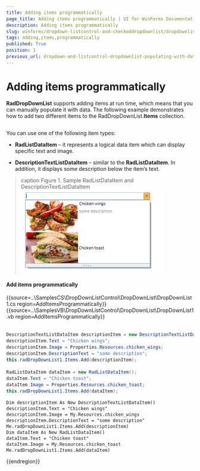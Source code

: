 ```yaml
---
title: Adding items programmatically
page_title: Adding items programmatically | UI for WinForms Documentation
description: Adding items programmatically
slug: winforms/dropdown-listcontrol-and-checkeddropdownlist/dropdownlist/populating-with-data/adding-items-programmatically
tags: adding,items,programmatically
published: True
position: 1
previous_url: dropdown-and-listcontrol-dropdownlist-populating-with-data-adding-items-programmatically
---
```


# Adding items programmatically



__RadDropDownList__ supports adding items at run time, which means that you can manually populate it with data. The following example demonstrates how to add two different items to the RadDropDownList.__Items__  collection. 

## 

You can use one of the following item types: 

* __RadListDataItem__ – it represents a logical data item which can display specific text and image.             
              

* __DescriptionTextListDataItem__ – similar to the __RadListDataItem__. In addition, it displays some description below the item’s text.


>caption Figure 1. Sample RadListDataItem and DescriptionTextListDataItem
![dropdown-and-listcontrol-dropdownlist-populating-with-data-adding-items-programmatically 001](images/dropdown-and-listcontrol-dropdownlist-populating-with-data-adding-items-programmatically001.png)

#### Add items programmatically 

{{source=..\SamplesCS\DropDownListControl\DropDownList\DropDownList1.cs region=AddItemsProgrammatically}} 
{{source=..\SamplesVB\DropDownListControl\DropDownList\DropDownList1.vb region=AddItemsProgrammatically}} 

````C#
            
DescriptionTextListDataItem descriptionItem = new DescriptionTextListDataItem();
descriptionItem.Text = "Chicken wings";
descriptionItem.Image = Properties.Resources.chicken_wings;
descriptionItem.DescriptionText = "some description";
this.radDropDownList1.Items.Add(descriptionItem);
            
RadListDataItem dataItem = new RadListDataItem();
dataItem.Text = "Chicken toast";
dataItem.Image = Properties.Resources.chicken_toast;
this.radDropDownList1.Items.Add(dataItem);

````
````VB.NET
Dim descriptionItem As New DescriptionTextListDataItem()
descriptionItem.Text = "Chicken wings"
descriptionItem.Image = My.Resources.chicken_wings
descriptionItem.DescriptionText = "some description"
Me.radDropDownList1.Items.Add(descriptionItem)
Dim dataItem As New RadListDataItem()
dataItem.Text = "Chicken toast"
dataItem.Image = My.Resources.chicken_toast
Me.radDropDownList1.Items.Add(dataItem)

````

{{endregion}} 



